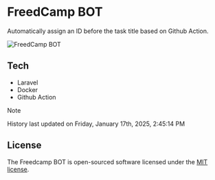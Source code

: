 # FreedCamp BOT

Automatically assign an ID before the task title based on Github Action.

![FreedCamp BOT](https://repository-images.githubusercontent.com/737932867/7d34798b-2680-471c-b089-a78a718d3d6a)

## Tech

- Laravel
- Docker
- Github Action

> [!NOTE]  
> History last updated on Friday, January 17th, 2025, 2:45:14 PM

## License

The Freedcamp BOT is open-sourced software licensed under the [MIT license](https://opensource.org/licenses/MIT).

